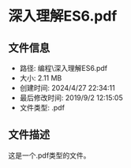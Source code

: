 ﻿# 深入理解ES6.pdf

## 文件信息
- 路径: 编程\深入理解ES6.pdf
- 大小: 2.11 MB
- 创建时间: 2024/4/27 22:34:11
- 最后修改时间: 2019/9/2 12:15:05
- 文件类型: .pdf

## 文件描述
这是一个.pdf类型的文件。


